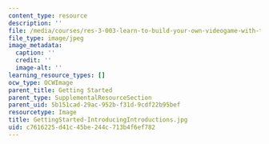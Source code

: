 ```yaml
---
content_type: resource
description: ''
file: /media/courses/res-3-003-learn-to-build-your-own-videogame-with-the-unity-game-engine-and-microsoft-kinect-january-iap-2017/c7616225d41c45be244c713b4f6ef782_GettingStarted-IntroducingIntroductions.jpg
file_type: image/jpeg
image_metadata:
  caption: ''
  credit: ''
  image-alt: ''
learning_resource_types: []
ocw_type: OCWImage
parent_title: Getting Started
parent_type: SupplementalResourceSection
parent_uid: 5b151cad-29ac-952b-f31d-9cdf22b95bef
resourcetype: Image
title: GettingStarted-IntroducingIntroductions.jpg
uid: c7616225-d41c-45be-244c-713b4f6ef782
---
```

